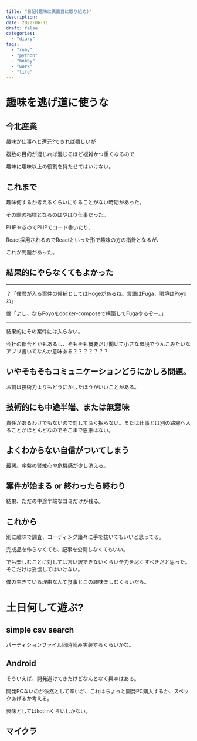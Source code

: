 ```yaml
---
title: "日記(趣味に真面目に取り組め)"
description:
date: 2022-06-11
draft: false
categories:
  - "diary"
tags:
  - "ruby"
  - "python"
  - "hobby"
  - "work"
  - "life"
---
```


# 趣味を逃げ道に使うな

## 今北産業

趣味が仕事へと還元?できれば嬉しいが

複数の目的が混じれば混じるほど複雑かつ重くなるので

趣味に趣味以上の役割を持たせてはいけない。

## これまで

趣味何するか考えるくらいにやることがない時期があった。

その際の指標となるのはやはり仕事だった。

PHPやるのでPHPでコード書いたり、

React採用されるのでReactといった形で趣味の方の指針となるが、

これが問題があった。

## 結果的にやらなくてもよかった

---

？「僕君が入る案件の候補としてはHogeがあるね。言語はFuga、環境はPoyoね」

僕「よし、ならPoyoをdocker-composeで構築してFugaやるぞー。」

---

結果的にその案件には入らない。

会社の都合とかもあるし、そもそも概要だけ聞いて小さな環境でうんこみたいなアプリ書いてなんか意味ある？？？？？？？

## いやそもそもコミュニケーションどうにかしろ問題。

お前は技術力よりもどうにかしたほうがいいことがある。

## 技術的にも中途半端、または無意味

責任があるわけでもないので対して深く掘らない。または仕事とは別の路線へ入ることがほとんどなのでそこまで恩恵はない。

## よくわからない自信がついてしまう

最悪。序盤の警戒心や危機感が少し消える。

## 案件が始まる or 終わったら終わり

結果、ただの中途半端なゴミだけが残る。

## これから

別に趣味で調査、コーディング諸々に手を抜いてもいいと思ってる。

完成品を作らなくても、記事を公開しなくてもいい。

でも楽しむことに対しては言い訳できないくらい全力を尽くすべきだと思った。そこだけは妥協してはいけない。

僕の生きている理由なんて食事とこの趣味楽しむくらいだろ。

# 土日何して遊ぶ?

## simple csv search

パーティションファイル同時読み実装するくらいかな。

## Android

そういえば、開発避けてきたけどなんとなく興味はある。

開発PCないのが依然として辛いが、これはちょっと開発PC購入するか、スペックあげるか考える。

興味としてはkotlinくらいしかない。

## マイクラ
